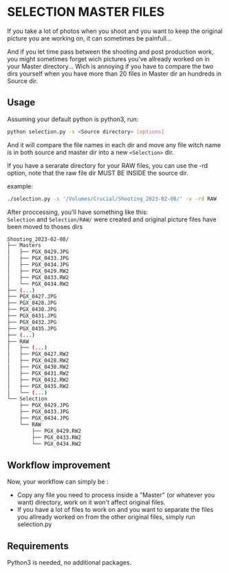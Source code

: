 # SELECTION MASTER FILES    

If you take a lot of photos when you shoot and you want to keep the original picture you are working on, it can sometimes be painfull...

And if you let time pass between the shooting and post production work, you might sometimes forget wich pictures you've allready worked on in your Master directory... Wich is annoying if you have to compare the two dirs yourself when you have more than 20 files in Master dir an hundreds in Source dir.

## Usage

Assuming your default python is python3, run:
```bash
python selection.py -s <Source directory> [options]
```

And it will compare the file names in each dir and move any file witch name is in both source and
master dir into a new `<Selection>` dir.

If you have a serarate directory for your RAW files, you can use the -rd option, note that the raw file dir MUST BE INSIDE the source dir.

example:
```bash
./selection.py -s '/Volumes/Crucial/Shooting_2023-02-08/' -v -rd RAW
```
After proccessing, you'll have something like this:<br>
`Selection` and `Selection/RAW/` were created and original picture files have been moved  to thoses dirs
```bash
Shooting_2023-02-08/
├── Masters
│   ├── PGX_0429.JPG
│   ├── PGX_0433.JPG
│   ├── PGX_0434.JPG
│   ├── PGX_0429.RW2
│   ├── PGX_0433.RW2
│   └── PGX_0434.RW2
├── (...)
├── PGX_0427.JPG
├── PGX_0428.JPG
├── PGX_0430.JPG
├── PGX_0431.JPG
├── PGX_0432.JPG
├── PGX_0435.JPG
├── (...)
├── RAW
│   ├── (...)
│   ├── PGX_0427.RW2
│   ├── PGX_0428.RW2
│   ├── PGX_0430.RW2
│   ├── PGX_0431.RW2
│   ├── PGX_0432.RW2
│   ├── PGX_0435.RW2
│   └── (...)
└── Selection
    ├── PGX_0429.JPG
    ├── PGX_0433.JPG
    ├── PGX_0434.JPG
    └── RAW
        ├── PGX_0429.RW2
        ├── PGX_0433.RW2
        └── PGX_0434.RW2
```
## Workflow improvement
Now, your workflow can simply be :
- Copy any file you need to process inside a "Master" (or whatever you want) directory, work on it won't affect original files.
- If you have a lot of files to work on and you want to separate the files you allready worked on from the other original files, simply run selection.py

## Requirements
Python3 is needed, no additional packages.